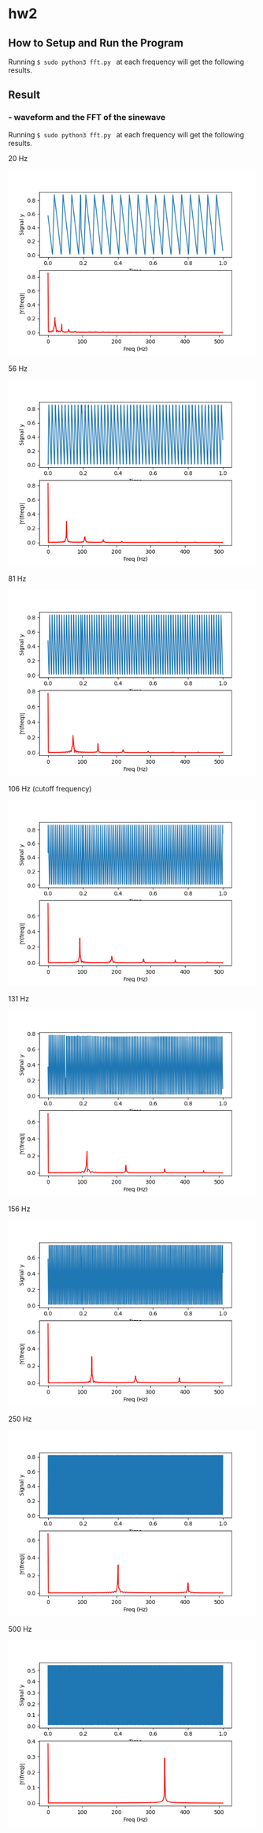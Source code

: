 # hw2

## How to Setup and Run the Program 
Running `$ sudo python3 fft.py ` at each frequency will get the following results.

## Result

### - waveform and the FFT of the sinewave

  Running `$ sudo python3 fft.py ` at each frequency will get the following results.

20 Hz

  ![](20.png)

56 Hz

  ![](56.png)

81 Hz

  ![](81.png)

106 Hz (cutoff frequency)

  ![](106.png)

131 Hz

  ![](131.png)

156 Hz

  ![](156.png)

250 Hz

  ![](250.png)

500 Hz

  ![](500.png)


